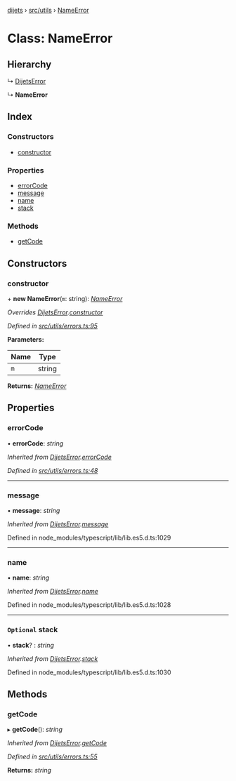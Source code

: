 [dijets](../README.md) › [src/utils](../modules/src_utils.md) › [NameError](src_utils.nameerror.md)

# Class: NameError

## Hierarchy

  ↳ [DijetsError](src_utils.dijetserror.md)

  ↳ **NameError**

## Index

### Constructors

* [constructor](src_utils.nameerror.md#constructor)

### Properties

* [errorCode](src_utils.nameerror.md#errorcode)
* [message](src_utils.nameerror.md#message)
* [name](src_utils.nameerror.md#name)
* [stack](src_utils.nameerror.md#optional-stack)

### Methods

* [getCode](src_utils.nameerror.md#getcode)

## Constructors

###  constructor

\+ **new NameError**(`m`: string): *[NameError](src_utils.nameerror.md)*

*Overrides [DijetsError](src_utils.dijetserror.md).[constructor](src_utils.dijetserror.md#constructor)*

*Defined in [src/utils/errors.ts:95](https://github.com/Dijets-Inc/dijetsjs/blob/master/src/utils/errors.ts#L95)*

**Parameters:**

Name | Type |
------ | ------ |
`m` | string |

**Returns:** *[NameError](src_utils.nameerror.md)*

## Properties

###  errorCode

• **errorCode**: *string*

*Inherited from [DijetsError](src_utils.dijetserror.md).[errorCode](src_utils.dijetserror.md#errorcode)*

*Defined in [src/utils/errors.ts:48](https://github.com/Dijets-Inc/dijetsjs/blob/master/src/utils/errors.ts#L48)*

___

###  message

• **message**: *string*

*Inherited from [DijetsError](src_utils.dijetserror.md).[message](src_utils.dijetserror.md#message)*

Defined in node_modules/typescript/lib/lib.es5.d.ts:1029

___

###  name

• **name**: *string*

*Inherited from [DijetsError](src_utils.dijetserror.md).[name](src_utils.dijetserror.md#name)*

Defined in node_modules/typescript/lib/lib.es5.d.ts:1028

___

### `Optional` stack

• **stack**? : *string*

*Inherited from [DijetsError](src_utils.dijetserror.md).[stack](src_utils.dijetserror.md#optional-stack)*

Defined in node_modules/typescript/lib/lib.es5.d.ts:1030

## Methods

###  getCode

▸ **getCode**(): *string*

*Inherited from [DijetsError](src_utils.dijetserror.md).[getCode](src_utils.dijetserror.md#getcode)*

*Defined in [src/utils/errors.ts:55](https://github.com/Dijets-Inc/dijetsjs/blob/master/src/utils/errors.ts#L55)*

**Returns:** *string*

